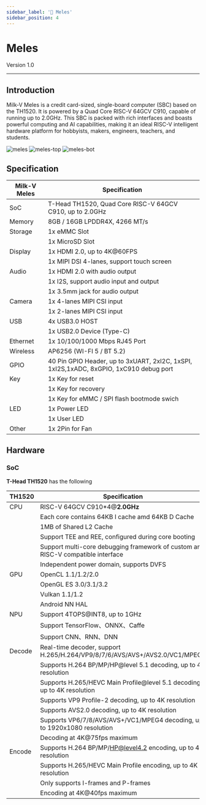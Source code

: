 ```yaml
---
sidebar_label: '🦡 Meles'
sidebar_position: 4
---
```


# Meles

Version 1.0 

-------------------------
## Introduction
Milk-V Meles is a credit card-sized, single-board computer (SBC) based on the TH1520. It is powered by a Quad Core RISC-V 64GCV C910, capable of running up to 2.0GHz. This SBC is packed with rich interfaces and boasts powerful computing and AI capabilities, making it an ideal RISC-V intelligent hardware platform for hobbyists, makers, engineers, teachers, and students.
  
  
![meles](/docs/meles/meles.webp)
![meles-top](/docs/meles/meles-top.webp)
![meles-bot](/docs/meles/meles-bot.webp)

## Specification
| Milk-V Meles | Specification                                                                          |
| ------------ | -------------------------------------------------------------------------------------- |
| SoC          | T-Head TH1520, Quad Core RISC-V 64GCV C910, up to 2.0GHz                               |
| Memory       | 8GB / 16GB LPDDR4X, 4266 MT/s                                                          |
| Storage      | 1x eMMC Slot                                                                           |
|              | 1x MicroSD Slot                                                                        |
| Display      | 1x HDMI 2.0, up to 4K@60FPS                                                            |
|              | 1x MIPI DSI 4-lanes, support touch screen                                              |
| Audio        | 1x HDMI 2.0 with audio output                                                          |
|              | 1x I2S, support audio input and output                                                 |
|              | 1x 3.5mm jack for audio output                                                         |
| Camera       | 1x 4-lanes MIPI CSI input                                                              |
|              | 1x 2-lanes MIPI CSI input                                                              |
| USB          | 4x USB3.0 HOST                                                                         |
|              | 1x USB2.0 Device (Type-C)                                                              |
| Ethernet     | 1x 10/100/1000 Mbps RJ45 Port                                                          |
| Wireless     | AP6256 (WI-FI 5 / BT 5.2)                                                              |
| GPIO         | 40 Pin GPIO Header, up to 3xUART, 2xI2C, 1xSPI, 1xI2S,1xADC, 8xGPIO, 1xC910 debug port |
| Key          | 1x Key for reset                                                                       |
|              | 1x Key for recovery                                                                    |
|              | 1x Key for eMMC / SPI flash bootmode swich                                             |
| LED          | 1x Power LED                                                                           |
|              | 1x User LED                                                                            |
| Other        | 1x 2Pin for Fan                                                                        |

## Hardware

### SoC

**T-Head TH1520** has the following 

| TH1520 | Specification                                                                    |
| ------ | -------------------------------------------------------------------------------- |
| CPU    | RISC-V 64GCV C910*4@**2.0GHz**                                                   |
|        | Each core contains 64KB I cache amd 64KB D Cache                                 |
|        | 1MB of Shared L2 Cache                                                           |
|        | Support TEE and REE, configured during core booting                              |
|        | Support multi-core debugging framework of custom and RISC-V compatible interface |
|        | Independent power domain, supports DVFS                                          |
| GPU    | OpenCL 1.1/1.2/2.0                                                               |
|        | OpenGL ES 3.0/3.1/3.2                                                            |
|        | Vulkan 1.1/1.2                                                                   |
|        | Android NN HAL                                                                   |
| NPU    | Support 4TOPS@INT8, up to 1GHz                                                   |
|        | Support TensorFlow、ONNX、Caffe                                                  |
|        | Support CNN、RNN、DNN                                                            |
| Decode | Real-time decoder, support H.265/H.264/VP9/8/7/6/AVS/AVS+/AVS2.0/VC1/MPEG4       |
|        | Supports H.264 BP/MP/HP@level 5.1 decoding, up to 4K resolution                  |
|        | Supports H.265/HEVC Main Profile@level 5.1 decoding, up to 4K resolution         |
|        | Supports VP9 Profile-2 decoding, up to 4K resolution                             |
|        | Supports AVS2.0 decoding, up to 4K resolution                                    |
|        | Supports VP6/7/8/AVS/AVS+/VC1/MPEG4 decoding, up to 1920x1080 resolution         |
|        | Decoding at 4K@75fps maximum                                                     |
| Encode | Supports H.264 BP/MP/HP@level4.2 encoding, up to 4K resolution                   |
|        | Supports H.265/HEVC Main Profile encoding, up to 4K resolution                   |
|        | Only supports I-frames and P-frames                                              |
|        | Encoding at 4K@40fps maximum                                                     |
